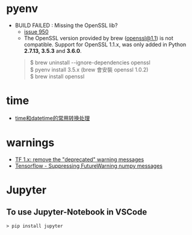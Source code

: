 # pyenv
- BUILD FAILED : Missing the OpenSSL lib?
    - [issue 950](https://github.com/pyenv/pyenv/issues/950)
    -  The OpenSSL version provided by brew (openssl@1.1) is not compatible. Support for OpenSSL 1.1.x, was only added in Python **2.7.13, 3.5.3** and **3.6.0**.
    >$ brew uninstall --ignore-dependencies openssl  
    >$ pyenv install 3.5.x (brew 會安裝 openssl 1.0.2)    
    >$ brew install openssl

# time
  - [time和datetime的常用转换处理](https://www.cnblogs.com/lxmhhy/p/6030730.html)

# warnings
  - [TF 1.x: remove the "deprecated" warning messages](https://github.com/tensorflow/tensorflow/issues/27023)
  - [Tensorflow - Suppressing FutureWarning numpy messages](https://www.cicoria.com/tensorflow-suppressing-futurewarning-numpy-messages-in-jupyter-notebooks/)

# Jupyter
## To use Jupyter-Notebook in VSCode
    > pip install jupyter